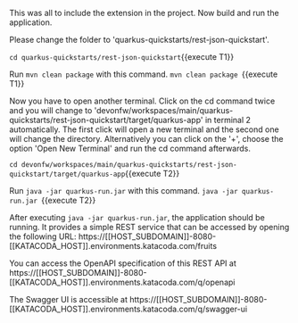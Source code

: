 This was all to include the extension in the project. Now build and run the application.


Please change the folder to &#39;quarkus-quickstarts/rest-json-quickstart&#39;.

`cd quarkus-quickstarts/rest-json-quickstart`{{execute T1}}


Run `mvn clean package` with this command.
`mvn clean package `{{execute T1}} 







Now you have to open another terminal. Click on the cd command twice and you will change to &#39;devonfw/workspaces/main/quarkus-quickstarts/rest-json-quickstart/target/quarkus-app&#39; in terminal 2 automatically. The first click will open a new terminal and the second one will change the directory. Alternatively you can click on the &#39;+&#39;, choose the option &#39;Open New Terminal&#39; and run the cd command afterwards. 


`cd devonfw/workspaces/main/quarkus-quickstarts/rest-json-quickstart/target/quarkus-app`{{execute T2}}


Run `java -jar quarkus-run.jar` with this command.
`java -jar quarkus-run.jar `{{execute T2}} 


After executing `java -jar quarkus-run.jar`, the application should be running. It provides a simple REST service that can be accessed by opening the following URL: https://[[HOST_SUBDOMAIN]]-8080-[[KATACODA_HOST]].environments.katacoda.com/fruits

You can access the OpenAPI specification of this REST API at https://[[HOST_SUBDOMAIN]]-8080-[[KATACODA_HOST]].environments.katacoda.com/q/openapi

The Swagger UI is accessible at https://[[HOST_SUBDOMAIN]]-8080-[[KATACODA_HOST]].environments.katacoda.com/q/swagger-ui


